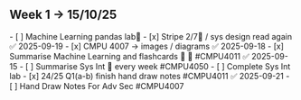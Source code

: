 <h2>Week 1  -> 15/10/25 </h2>
- [ ] Machine Learning pandas lab📅 
- [x] Stripe 2/7🔺  / sys design read again ✅ 2025-09-19
- [x] CMPU 4007 -> images / diagrams ✅ 2025-09-18
- [x] Summarise Machine Learning and flashcards 🔽 🔁 #CMPU4011 ✅ 2025-09-15
- [ ] Summarise Sys Int 🔁 every week #CMPU4050
- [ ] Complete Sys Int lab
- [x] 24/25 Q1(a-b) finish hand draw notes #CMPU4011 ✅ 2025-09-21
- [ ] Hand Draw Notes For Adv Sec #CMPU4007 

